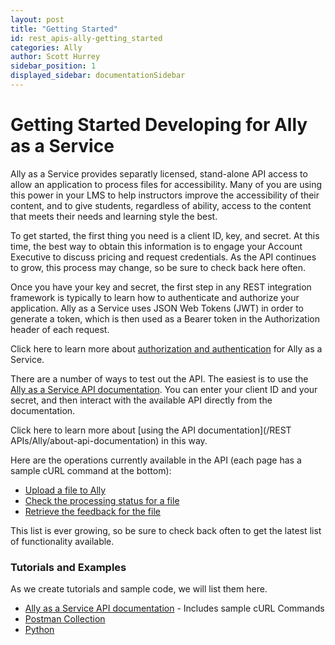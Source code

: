 ```yaml
---
layout: post
title: "Getting Started"
id: rest_apis-ally-getting_started
categories: Ally
author: Scott Hurrey
sidebar_position: 1
displayed_sidebar: documentationSidebar
---
```


# Getting Started Developing for Ally as a Service

Ally as a Service provides separatly licensed, stand-alone API access to allow an application to process files for accessibility. Many of you are using this power in your LMS to help instructors improve the accessibility of their content, and to give students, regardless of ability, access to the content that meets their needs and learning style the best.

To get started, the first thing you need is a client ID, key, and secret. At this time, the best way to obtain this information is to engage your Account Executive to discuss pricing and request credentials. As the API continues to grow, this process may change, so be sure to check back here often.

Once you have your key and secret, the first step in any REST integration framework is typically to learn how to authenticate and authorize your application. Ally as a Service uses JSON Web Tokens (JWT) in order to generate a token, which is then used as a Bearer token in the Authorization header of each request.

Click here to learn more about [authorization and authentication](auth.md) for Ally as a Service.

There are a number of ways to test out the API. The easiest is to use the [Ally as a Service API documentation](api.md). You can enter your client ID and your secret, and then interact with the available API directly from the documentation.

Click here to learn more about [using the API documentation](/REST APIs/Ally/about-api-documentation) in this way.

Here are the operations currently available in the API (each page has a sample cURL command at the bottom):

- [Upload a file to Ally](uploading-files.md)
- [Check the processing status for a file](check-status.md)
- [Retrieve the feedback for the file](get-feedback.md)

This list is ever growing, so be sure to check back often to get the latest list of functionality available.

### Tutorials and Examples

As we create tutorials and sample code, we will list them here.

- [Ally as a Service API documentation](https://ally.ac/api/) - Includes sample cURL Commands
- [Postman Collection](https://github.com/blackboard/BBDN-AaaS-Postman)
- [Python](https://github.com/blackboard/BBDN-AaaS-Python)
